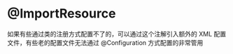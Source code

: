 

# @ImportResource

如果有些通过类的注册方式配置不了的，可以通过这个注解引入额外的 XML 配置文件，有些老的配置文件无法通过 @Configuration 方式配置的非常管用
